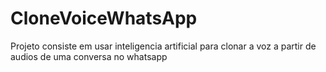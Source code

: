 # CloneVoiceWhatsApp
Projeto consiste em usar inteligencia artificial para clonar a voz a partir de audios de uma conversa no whatsapp
